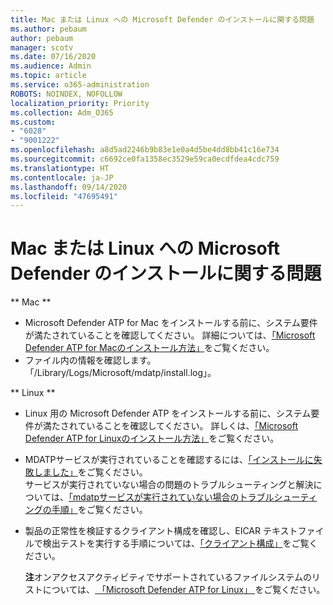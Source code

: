 ```yaml
---
title: Mac または Linux への Microsoft Defender のインストールに関する問題
ms.author: pebaum
author: pebaum
manager: scotv
ms.date: 07/16/2020
ms.audience: Admin
ms.topic: article
ms.service: o365-administration
ROBOTS: NOINDEX, NOFOLLOW
localization_priority: Priority
ms.collection: Adm_O365
ms.custom:
- "6028"
- "9001222"
ms.openlocfilehash: a8d5ad2246b9b83e1e0a4d5be4dd8bb41c16e734
ms.sourcegitcommit: c6692ce0fa1358ec3529e59ca0ecdfdea4cdc759
ms.translationtype: HT
ms.contentlocale: ja-JP
ms.lasthandoff: 09/14/2020
ms.locfileid: "47695491"
---
```

# <a name="issues-installing-microsoft-defender-on-mac-or-linux"></a>Mac または Linux への Microsoft Defender のインストールに関する問題

** Mac **

- Microsoft Defender ATP for Mac をインストールする前に、システム要件が満たされていることを確認してください。 詳細については、[「Microsoft Defender ATP for Macのインストール方法」](https://docs.microsoft.com/windows/security/threat-protection/microsoft-defender-atp/microsoft-defender-atp-mac#how-to-install-microsoft-defender-atp-for-mac)をご覧ください。  
- ファイル内の情報を確認します。「/Library/Logs/Microsoft/mdatp/install.log」。

** Linux **

- Linux 用の Microsoft Defender ATP をインストールする前に、システム要件が満たされていることを確認してください。 詳しくは、[「Microsoft Defender ATP for Linuxのインストール方法」](https://docs.microsoft.com/windows/security/threat-protection/microsoft-defender-atp/microsoft-defender-atp-linux#system-requirements)をご覧ください。 
- MDATPサービスが実行されていることを確認するには、[「インストールに失敗しました」](https://docs.microsoft.com/windows/security/threat-protection/microsoft-defender-atp/linux-support-install#installation-failed)をご覧ください。  
    サービスが実行されていない場合の問題のトラブルシューティングと解決については、[「mdatpサービスが実行されていない場合のトラブルシューティングの手順」](https://docs.microsoft.com/windows/security/threat-protection/microsoft-defender-atp/linux-support-install#steps-to-troubleshoot-if-mdatp-service-isnt-running)をご覧ください。
- 製品の正常性を検証するクライアント構成を確認し、EICAR テキストファイルで検出テストを実行する手順については、[「クライアント構成」](https://docs.microsoft.com/windows/security/threat-protection/microsoft-defender-atp/linux-install-manually#client-configuration)をご覧ください。  

    **注**オンアクセスアクティビティでサポートされているファイルシステムのリストについては、[ 「Microsoft Defender ATP for Linux」 ](https://docs.microsoft.com/windows/security/threat-protection/microsoft-defender-atp/microsoft-defender-atp-linux#system-requirements)をご覧ください。